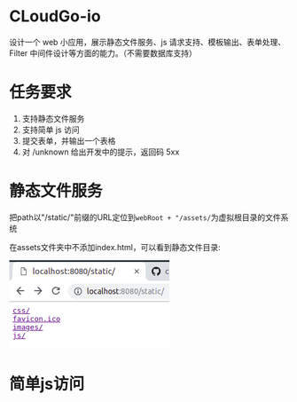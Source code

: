 # CLoudGo-io

设计一个 web 小应用，展示静态文件服务、js 请求支持、模板输出、表单处理、Filter 中间件设计等方面的能力。（不需要数据库支持）

# 任务要求
1. 支持静态文件服务
2. 支持简单 js 访问
3. 提交表单，并输出一个表格
4. 对 /unknown 给出开发中的提示，返回码 5xx

# 静态文件服务
把path以"/static/"前缀的URL定位到`webRoot + "/assets/`为虚拟根目录的文件系统

在assets文件夹中不添加index.html，可以看到静态文件目录:

![](img/static.png)

# 简单js访问